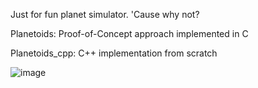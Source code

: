 Just for fun planet simulator. 'Cause why not?

Planetoids:         Proof-of-Concept approach implemented in C

Planetoids_cpp:     C++ implementation from scratch

![image](https://github.com/user-attachments/assets/ecdeb2f5-dfb1-47c4-b233-49c3a6df1102)
